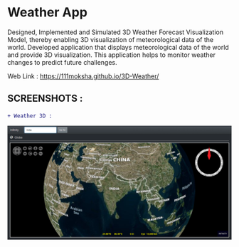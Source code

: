 # Weather App

Designed, Implemented and Simulated 3D Weather Forecast Visualization Model, thereby enabling 3D visualization of meteorological data of the world.
Developed application that displays meteorological data of the world and provide 3D visualization.
This application helps to monitor weather changes to predict future challenges.

Web Link : https://111moksha.github.io/3D-Weather/

## SCREENSHOTS :

```diff
+ Weather 3D :

```

![Screenshot](Screenshot.png) 

